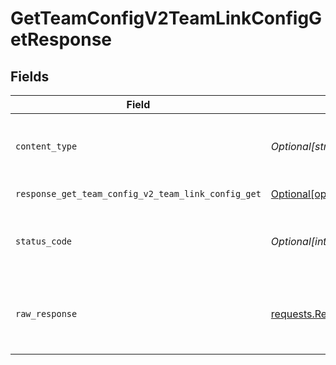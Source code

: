 # GetTeamConfigV2TeamLinkConfigGetResponse


## Fields

| Field                                                                                                                                                                                                    | Type                                                                                                                                                                                                     | Required                                                                                                                                                                                                 | Description                                                                                                                                                                                              |
| -------------------------------------------------------------------------------------------------------------------------------------------------------------------------------------------------------- | -------------------------------------------------------------------------------------------------------------------------------------------------------------------------------------------------------- | -------------------------------------------------------------------------------------------------------------------------------------------------------------------------------------------------------- | -------------------------------------------------------------------------------------------------------------------------------------------------------------------------------------------------------- |
| `content_type`                                                                                                                                                                                           | *Optional[str]*                                                                                                                                                                                          | :heavy_check_mark:                                                                                                                                                                                       | HTTP response content type for this operation                                                                                                                                                            |
| `response_get_team_config_v2_team_link_config_get`                                                                                                                                                       | [Optional[operations.GetTeamConfigV2TeamLinkConfigGetResponseGetTeamConfigV2TeamLinkConfigGet]](undefined/models/operations/getteamconfigv2teamlinkconfiggetresponsegetteamconfigv2teamlinkconfigget.md) | :heavy_minus_sign:                                                                                                                                                                                       | Successful Response                                                                                                                                                                                      |
| `status_code`                                                                                                                                                                                            | *Optional[int]*                                                                                                                                                                                          | :heavy_check_mark:                                                                                                                                                                                       | HTTP response status code for this operation                                                                                                                                                             |
| `raw_response`                                                                                                                                                                                           | [requests.Response](https://requests.readthedocs.io/en/latest/api/#requests.Response)                                                                                                                    | :heavy_minus_sign:                                                                                                                                                                                       | Raw HTTP response; suitable for custom response parsing                                                                                                                                                  |